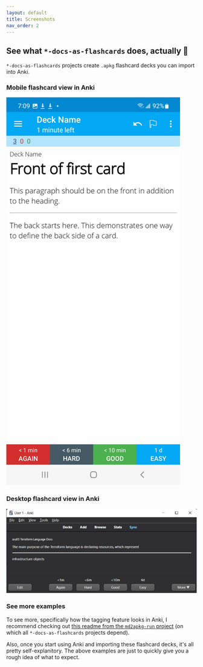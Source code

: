 ```yaml
---
layout: default
title: Screenshots
nav_order: 2
---
```


## See what `*-docs-as-flashcards` does, actually 👀

`*-docs-as-flashcards` projects create `.apkg` flashcard decks you can import into Anki.

### Mobile flashcard view in Anki

![mobile screenshot of Anki flashcard](./mobile-view.jpg)

### Desktop flashcard view in Anki

![desktop screenshot of Anki flashcard](./desktop-view.jpg)

### See more examples

To see more, specifically how the tagging feature looks in Anki, I recommend checking out [this readme from the `md2apkg-run` project](https://github.com/asa55/md2apkg-run-demo) (on which all `*-docs-as-flashcards` projects depend).

Also, once you start using Anki and importing these flashcard decks, it's all pretty self-explanitory. The above examples are just to quickly give you a rough idea of what to expect.
